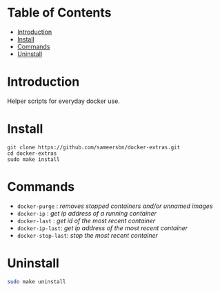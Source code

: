 # Table of Contents
- [Introduction](#introduction)
- [Install](#install)
- [Commands](#commands)
- [Uninstall](#uninstall)

# Introduction
Helper scripts for everyday docker use.

# Install

```
git clone https://github.com/sameersbn/docker-extras.git
cd docker-extras
sudo make install
```

# Commands

- `docker-purge` : *removes stopped containers and/or unnamed images*
- `docker-ip` : *get ip address of a running container*
- `docker-last` : *get id of the most recent container*
- `docker-ip-last`: *get ip address of the most recent container*
- `docker-stop-last`: *stop the most recent container*

# Uninstall

```bash
sudo make uninstall
```
